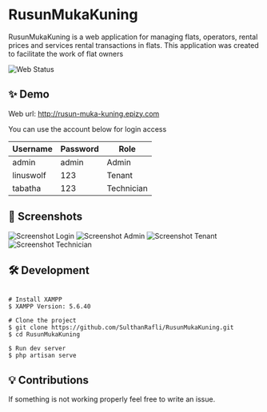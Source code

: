 # RusunMukaKuning

RusunMukaKuning is a web application for managing flats, operators, rental prices and services
rental transactions in flats.
This application was created to facilitate the work of flat owners

![Web Status](https://img.shields.io/website.svg?url=http://rusun-muka-kuning.epizy.com&style=for-the-badge)

## ✨ Demo
Web url: http://rusun-muka-kuning.epizy.com

You can use the account below for login access

| Username  | Password  | Role   |
| --------- | --------- | ------ |
| admin     | admin     | Admin  |
| linuswolf | 123       | Tenant |
| tabatha   | 123       | Technician |

## 📸 Screenshots

![Screenshot Login](https://cdn.discordapp.com/attachments/626766421086568448/983364860597387284/Web_capture_6-6-2022_202647_rusun-muka-kuning.epizy.com.jpeg)
![Screenshot Admin](https://cdn.discordapp.com/attachments/626766421086568448/983364860383494174/Web_capture_6-6-2022_203641_rusun-muka-kuning.epizy.com.jpeg)
![Screenshot Tenant](https://cdn.discordapp.com/attachments/626766421086568448/983364860194725968/Web_capture_6-6-2022_203714_rusun-muka-kuning.epizy.com.jpeg)
![Screenshot Technician](https://cdn.discordapp.com/attachments/626766421086568448/983364859733348402/Web_capture_6-6-2022_203756_rusun-muka-kuning.epizy.com.jpeg)

## 🛠️ Development

```

# Install XAMPP
$ XAMPP Version: 5.6.40

# Clone the project
$ git clone https://github.com/SulthanRafli/RusunMukaKuning.git
$ cd RusunMukaKuning

$ Run dev server
$ php artisan serve
```

## 💡 Contributions 

If something is not working properly feel free to write an issue.
